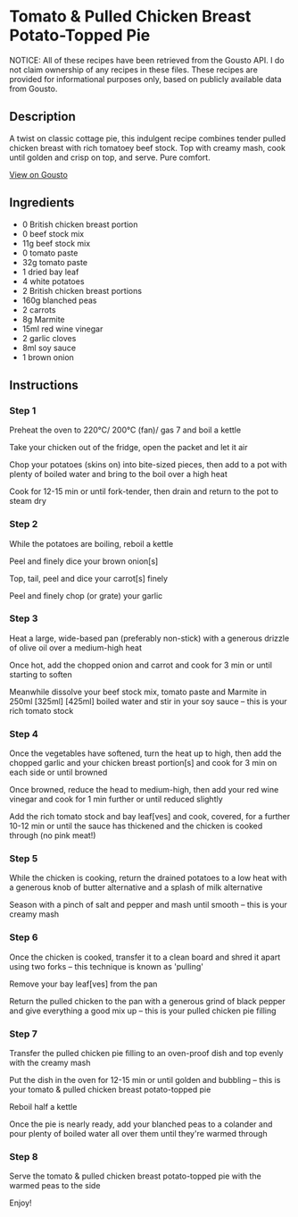 # Tomato & Pulled Chicken Breast Potato-Topped Pie

NOTICE: All of these recipes have been retrieved from the Gousto API. I do not claim ownership of any recipes in these files. These recipes are provided for informational purposes only, based on publicly available data from Gousto.

## Description

A twist on classic cottage pie, this indulgent recipe combines tender pulled chicken breast with rich tomatoey beef stock. Top with creamy mash, cook until golden and crisp on top, and serve. Pure comfort. 

[View on Gousto](https://www.gousto.co.uk/recipes/cookbook/tomato-pulled-chicken-breast-potato-topped-pie)

## Ingredients

- 0 British chicken breast portion
- 0 beef stock mix
- 11g beef stock mix
- 0 tomato paste
- 32g tomato paste
- 1 dried bay leaf
- 4 white potatoes
- 2 British chicken breast portions
- 160g blanched peas
- 2 carrots
- 8g Marmite
- 15ml red wine vinegar
- 2 garlic cloves
- 8ml soy sauce
- 1 brown onion

## Instructions


### Step 1

Preheat the oven to 220°C/ 200°C (fan)/ gas 7 and boil a kettle

Take your chicken out of the fridge, open the packet and let it air

Chop your potatoes (skins on) into bite-sized pieces, then add to a pot with plenty of boiled water and bring to the boil over a high heat

Cook for 12-15 min or until fork-tender, then drain and return to the pot to steam dry


### Step 2

While the potatoes are boiling, reboil a kettle

Peel and finely dice your brown onion[s]

Top, tail, peel and dice your carrot[s] finely

Peel and finely chop (or grate) your garlic


### Step 3

Heat a large, wide-based pan (preferably non-stick) with a generous drizzle of olive oil over a medium-high heat

Once hot, add the chopped onion and carrot and cook for 3 min or until starting to soften

Meanwhile dissolve your beef stock mix, tomato paste and Marmite in 250ml<span class="text-danger"> <span class="text-purple">[325ml]</span> [425ml] </span>boiled water and stir in your soy sauce – this is your rich tomato stock


### Step 4

Once the vegetables have softened, turn the heat up to high, then add the chopped garlic and your chicken breast portion[s] and cook for 3 min on each side or until browned

Once browned, reduce the head to medium-high, then add your red wine vinegar and cook for 1 min further or until reduced slightly

Add the rich tomato stock and bay leaf[ves]<span class="text-danger"> </span>and cook, covered, for a further 10-12 min or until the sauce has thickened and the chicken is cooked through (no pink meat!)


### Step 5

While the chicken is cooking, return the drained potatoes to a low heat with a generous knob of butter alternative and a splash of milk alternative

Season with a pinch of salt and pepper and mash until smooth – this is your creamy mash


### Step 6

Once the chicken is cooked, transfer it to a clean board and shred it apart using two forks – this technique is known as 'pulling'

Remove your bay leaf[ves] from the pan

Return the pulled chicken to the pan with a generous grind of black pepper and give everything a good mix up – this is your pulled chicken pie filling


### Step 7

Transfer the pulled chicken pie filling to an oven-proof dish and top evenly with the creamy mash

Put the dish in the oven for 12-15 min or until golden and bubbling – this is your tomato & pulled chicken breast potato-topped pie

Reboil half a kettle

Once the pie is nearly ready, add your blanched peas to a colander and pour plenty of boiled water all over them until they're warmed through

### Step 8

Serve the tomato & pulled chicken breast potato-topped pie with the warmed peas to the side

Enjoy!

